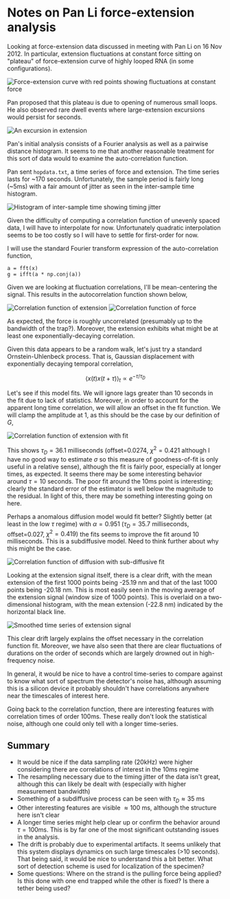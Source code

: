 # Notes on Pan Li force-extension analysis

Looking at force-extension data discussed in meeting with Pan Li on 16
Nov 2012. In particular, extension fluctuations at constant force
sitting on "plateau" of force-extension curve of highly looped
RNA (in some configurations).

![Force-extension curve with red points showing fluctuations at constant force](constant-force.png)

Pan proposed that this plateau is due to opening of numerous
small loops. He also observed rare dwell events where large-extension
excursions would persist for seconds.

![An excursion in extension](long-dwell.png)

Pan's initial analysis consists of a Fourier analysis as well as a
pairwise distance histogram. It seems to me that another reasonable
treatment for this sort of data would to examine the auto-correlation
function.

Pan sent `hopdata.txt`, a time series of force and extension. The time
series lasts for ~170 seconds. Unfortunately, the sample period is
fairly long (~5ms) with a fair amount of jitter as seen in the
inter-sample time histogram.

![Histogram of inter-sample time showing timing jitter](jitter.png)

Given the difficulty of computing a correlation function of unevenly
spaced data, I will have to interpolate for now. Unfortunately
quadratic interpolation seems to be too costly so I will have to
settle for first-order for now.

I will use the standard Fourier transform expression of the
auto-correlation function,

    a = fft(x)
    g = ifft(a * np.conj(a))

Given we are looking at fluctuation correlations, I'll be
mean-centering the signal. This results in the autocorrelation
function shown below,

![Correlation function of extension](extension-corr.png)
![Correlation function of force](force-corr.png)

As expected, the force is roughly uncorrelated (presumably up to the
bandwidth of the trap?). Moreover, the extension exhibits what might
be at least one exponentially-decaying correlation.

Given this data appears to be a random walk, let's just try a standard
Ornstein-Uhlenbeck process. That is, Gaussian displacement with
exponentially decaying temporal correlation,

$$\langle x(t) x(t+\tau) \rangle_t \propto e^{-\tau / \tau_D} $$

Let's see if this model fits. We will ignore lags greater than 10
seconds in the fit due to lack of statistics. Moreover, in order to
account for the apparent long time correlation, we will allow an
offset in the fit function. We will clamp the amplitude at 1, as this
should be the case by our definition of $G$,

![Correlation function of extension with fit](extension-corr-fit.png)

This shows $\tau_D = 36.1$ milliseconds (offset=0.0274, $\chi^2 =
0.421$ although I have no good way to estimate $\sigma$ so this
measure of goodness-of-fit is only useful in a relative sense),
although the fit is fairly poor, especially at longer times, as
expected. It seems there may be some interesting behavior around $\tau
= 10$ seconds. The poor fit around the 10ms point is interesting;
clearly the standard error of the estimator is well below the
magnitude to the residual. In light of this, there may be something
interesting going on here.

Perhaps a anomalous diffusion model would fit better? Slightly better
(at least in the low $\tau$ regime) with $\alpha=0.951$ ($\tau_D=35.7$
milliseconds, offset=0.027, $\chi^2 = 0.419$) the fits seems to
improve the fit around 10 milliseconds. This is a subdiffusive
model. Need to think further about why this might be the case.

![Correlation function of diffusion with sub-diffusive fit](extension-corr-subdiff-fit.png)

Looking at the extension signal itself, there is a clear drift, with
the mean extension of the first 1000 points being -25.19 nm and that
of the last 1000 points being -20.18 nm. This is most easily seen in
the moving average of the extension signal (window size of 1000
points). This is overlaid on a two-dimensional histogram, with the
mean extension (-22.8 nm) indicated by the horizontal black line.

![Smoothed time series of extension signal](extension-timeseries.png)

This clear drift largely explains the offset necessary in the
correlation function fit. Moreover, we have also seen that there are
clear fluctuations of durations on the order of seconds which are
largely drowned out in high-frequency noise. 

In general, it would be nice to have a control time-series to compare
against to know what sort of spectrum the detector's noise has,
although assuming this is a silicon device it probably shouldn't have
correlations anywhere near the timescales of interest here.

Going back to the correlation function, there are interesting features
with correlation times of order 100ms. These really don't look the
statistical noise, although one could only tell with a longer time-series.


## Summary

 * It would be nice if the data sampling rate (20kHz) were higher
   considering there are correlations of interest in the 10ms regime
 * The resampling necessary due to the timing jitter of the data isn't
   great, although this can likely be dealt with (especially with
   higher measurement bandwidth)
 * Something of a subdiffusive process can be seen with $\tau_D
   \approx 35$ ms
 * Other interesting features are visible $\approx 100$ ms, although
   the structure here isn't clear
 * A longer time series might help clear up or confirm the behavior
   around $\tau = 100$ms. This is by far one of the most significant
   outstanding issues in the analysis.
 * The drift is probably due to experimental artifacts. It seems
   unlikely that this system displays dynamics on such large
   timescales (>10 seconds). That being said, it would be nice to
   understand this a bit better. What sort of detection scheme is used
   for localization of the specimen?
 * Some questions: Where on the strand is the pulling force being
   applied?  Is this done with one end trapped while the other is
   fixed? Is there a tether being used?
 

